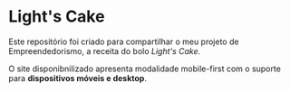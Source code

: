 # Light's Cake
Este repositório foi criado para compartilhar o meu projeto de Empreendedorismo, a receita do bolo _Light's Cake_.

O site disponibnilizado apresenta modalidade mobile-first com o suporte para **dispositivos móveis e desktop**.
